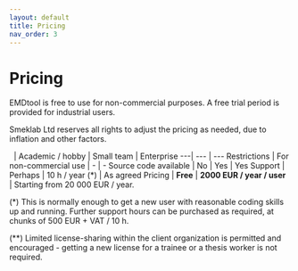```yaml
---
layout: default
title: Pricing
nav_order: 3
---
```


# Pricing

EMDtool is free to use for non-commercial purposes. A free trial period is provided for industrial users.

Smeklab Ltd reserves all rights to adjust the pricing as needed, due to inflation and other factors.

 &nbsp; | Academic / hobby | Small team | Enterprise
---| --- | ---
Restrictions | For non-commercial use | - | -
Source code available | No | Yes | Yes
Support | Perhaps | 10 h / year (*) | As agreed
Pricing | **Free** | **2000 EUR / year / user** | Starting from 20 000 EUR / year.

(*) This is normally enough to get a new user with reasonable coding skills up and running. Further support hours can be purchased as required, at chunks of 500 EUR + VAT / 10 h.

(**) Limited license-sharing within the client organization is permitted and encouraged - getting a new license for a trainee or a thesis worker is not required.


